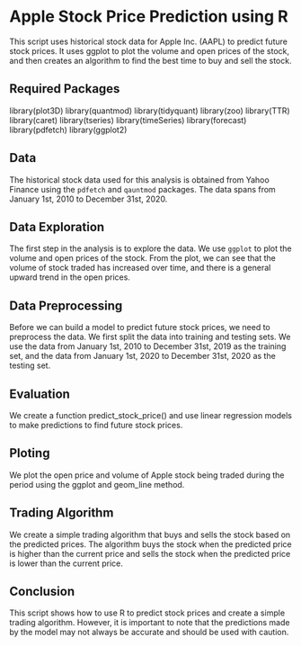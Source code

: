 # Apple Stock Price Prediction using R

This script uses historical stock data for Apple Inc. (AAPL) to predict future stock prices. It uses ggplot to plot the volume and open prices of the stock, and then creates an algorithm to find the best time to buy and sell the stock.

## Required Packages

library(plot3D)
library(quantmod)
library(tidyquant)
library(zoo)
library(TTR)
library(caret)
library(tseries)
library(timeSeries)
library(forecast)
library(pdfetch)
library(ggplot2)

## Data

The historical stock data used for this analysis is obtained from Yahoo Finance using the `pdfetch` and `qauntmod` packages. The data spans from January 1st, 2010 to December 31st, 2020.

## Data Exploration

The first step in the analysis is to explore the data. We use `ggplot` to plot the volume and open prices of the stock. From the plot, we can see that the volume of stock traded has increased over time, and there is a general upward trend in the open prices.

## Data Preprocessing

Before we can build a model to predict future stock prices, we need to preprocess the data. We first split the data into training and testing sets. We use the data from January 1st, 2010 to December 31st, 2019 as the training set, and the data from January 1st, 2020 to December 31st, 2020 as the testing set.

## Evaluation
We create a function predict_stock_price() and use linear regression models to make predictions to find future stock prices.

## Ploting
We plot the open price and volume of Apple stock being traded during the period using the ggplot and geom_line method.

## Trading Algorithm

We create a simple trading algorithm that buys and sells the stock based on the predicted prices. The algorithm buys the stock when the predicted price is higher than the current price and sells the stock when the predicted price is lower than the current price.

## Conclusion

This script shows how to use R to predict stock prices and create a simple trading algorithm. However, it is important to note that the predictions made by the model may not always be accurate and should be used with caution.
